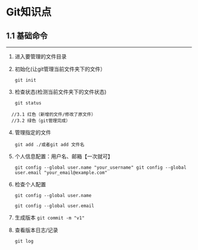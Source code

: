 # Git知识点

## 1.1 基础命令

---

1. 进入要管理的文件目录
2. 初始化(让git管理当前文件夹下的文件）

   `git init`
3. 检查状态(检测当前文件夹下的文件状态)

   `git status`

```
  //3.1 红色（新增的文件/修改了原文件） 
  //3.2 绿色（git管理完成）
```

4. 管理指定的文件

   `git add ./或者git add 文件名`
5. 个人信息配置：用户名、邮箱【一次就可】

   `git config --global user.name "your_username" git config --global user.email "your_email@example.com"`
6. 检查个人配置

   `git config --global user.name  `

   `git config --global user.email`
7. 生成版本
   `git commit -m "v1"`
8. 查看版本日志/记录

   `git log`
